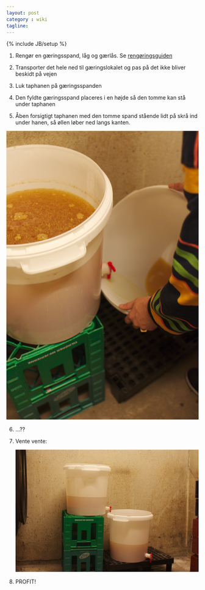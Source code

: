 ```yaml
---
layout: post
category : wiki
tagline: 
---
```

{% include JB/setup %}

1. Rengør en gæringsspand, låg og gærlås. Se
   [rengøringsguiden](/wiki/Rengøringsguiden)

2. Transporter det hele ned til gæringslokalet og pas på det ikke
   bliver beskidt på vejen

3. Luk taphanen på gæringsspanden

4. Den fyldte gæringsspand placeres i en højde så den tomme kan stå
   under taphanen

5. Åben forsigtigt taphanen med den tomme spand stående lidt på skrå
   ind under hanen, så øllen løber ned langs kanten.

![Omstikning 1](/images/omstikning1.jpg "Omstikning")

6. ...??
7. Vente vente:

   ![Omstikning 2](/images/omstikning2.jpg "Omstikning")
   
8. PROFIT!
